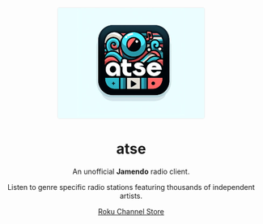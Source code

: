 <p align="center"><img src="https://raw.githubusercontent.com/1hitsong/atse/main/source/images/channel-poster_hd.png" style="border: 1px solid #eee; border-radius: 4px" /></p>

<h1 align="center">atse</h1>
<p align="center">An unofficial <strong>Jamendo</strong> radio client.</p>
<p align="center">Listen to genre specific radio stations featuring thousands of independent artists.</p>
<p align="center"><a href="https://channelstore.roku.com/en-ca/details/d6138133ba418623c753ee2547d9525f/atse">Roku Channel Store</a></p>
